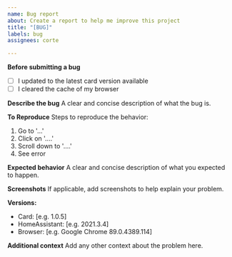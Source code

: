 ```yaml
---
name: Bug report
about: Create a report to help me improve this project
title: "[BUG]"
labels: bug
assignees: corte

---
```


**Before submitting a bug**
- [ ] I updated to the latest card version available
- [ ] I cleared the cache of my browser

**Describe the bug**
A clear and concise description of what the bug is.

**To Reproduce**
Steps to reproduce the behavior:
1. Go to '...'
2. Click on '....'
3. Scroll down to '....'
4. See error

**Expected behavior**
A clear and concise description of what you expected to happen.

**Screenshots**
If applicable, add screenshots to help explain your problem.

**Versions:**
 - Card: [e.g. 1.0.5]
 - HomeAssistant: [e.g. 2021.3.4]
 - Browser: [e.g. Google Chrome 89.0.4389.114]

**Additional context**
Add any other context about the problem here.
